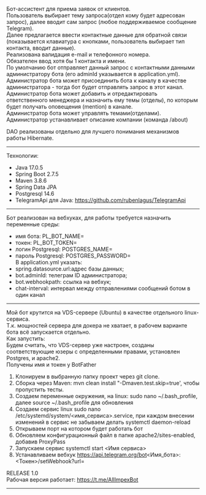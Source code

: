 Бот-ассистент для приема заявок от клиентов.<br>
Пользователь выбирает тему запроса(отдел кому будет адресован запрос), далее вводит сам запрос (любое поддерживаемое сообщение Telegram).<br>
Далее предлагается ввести контактные данные для обратной связи (показывается клавиатура с кнопками, пользователь выбирает тип контакта, вводит данные).<br>
Реализована валидация e-mail и телефонного номера.<br>
Обязателен ввод хотя бы 1 контакта и имени.<br>
По умолчанию бот отправляет данный запрос с контактными данными администратору бота (его adminId указывается в application.yml).<br>
Администратор бота может присоединить бота к каналу в качестве администратора - тогда бот будет отправлять запрос в этот канал.<br>
Администратор бота может добавить и отредактировать ответственного менеджера и назначить ему темы (отделы), по которым будет получать оповещения (mention) в канале.<br>
Администратор бота может управлять темами(отделами).<br>
Администратор устанавливает описание компании (команда /about)

DAO реализованы отдельно для лучшего понимания механизмов работы Hibernate.
_________________
Технологии:   
- Java 17.0.5   
- Spring Boot 2.7.5   
- Maven 3.8.6
- Spring Data JPA
- Postgresql 14.6
- TelegramApi для Java: https://github.com/rubenlagus/TelegramApi


_________________
Бот реализован на вебхуках, для работы требуется назначить переменные среды:
- имя бота: PL_BOT_NAME=
- токен: PL_BOT_TOKEN=
- логин Postgresql: POSTGRES_NAME=
- пароль Postgresql: POSTGRES_PASSWORD=  
  В application.yml указать:
- spring.datasource.url:адрес базы данных;
- bot.adminId: телеграм ID администратора;
- bot.webhookpath: ссылка на вебхук;
- chat-interval: интервал между отправлениями сообщений ботом в один канал
______________________________________
Мой бот крутится на VDS-сервере (Ubuntu) в качестве отдельного linux-сервиса.<br>
Т.к. мощностей сервера для докера не хватает, в рабочем варианте бота всё запускается отдельно.<br>
Как запустить:<br>
Будем считать, что VDS-сервер уже настроен, созданы соответствующие юзеры с определенными правами, установлен Postgres, и apache2.<br>
Получены имя и токен у BotFather<br>
1) Клонируем в выбранную папку проект через git clone.
2) Сборка через Maven: mvn clean install "-Dmaven.test.skip=true', чтобы пропустить тесты.
3) Создаем переменные окружения, на linux: sudo nano ~/.bash_profile, далее source ~/.bash_profile для обновления
4) Создаем сервис linux sudo nano /etc/systemd/system/<имя_сервиса>.service, при каждом внесении изменений в сервис не забываем делать systemctl daemon-reload
5) Открываем порт на котором будет работать бот
6) Обновляем конфигурационный файл в папке apache2/sites-enabled, добавив ProxyPass
7) Запускаем сервис systemctl start <Имя сервиса>
8) Устанавливаем вебхук https://api.telegram.org/bot<Имя_бота>:<Токен>/setWebhook?url=<URL>

RELEASE 1.0<br>
Рабочая версия работает: https://t.me/AllImpexBot
____________________________________________
